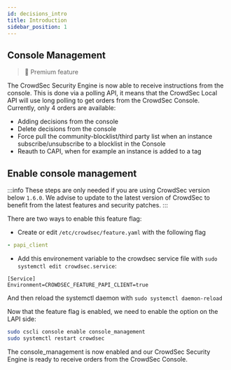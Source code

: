 ```yaml
---
id: decisions_intro
title: Introduction
sidebar_position: 1
---
```


## Console Management

> 🌟 Premium feature

The CrowdSec Security Engine is now able to receive instructions from the console.
This is done via a polling API, it means that the CrowdSec Local API will use long polling to get orders from the CrowdSec Console.
Currently, only 4 orders are available:
 - Adding decisions from the console
 - Delete decisions from the console
 - Force pull the community-blocklist/third party list when an instance subscribe/unsubscribe to a blocklist in the Console
 - Reauth to CAPI, when for example an instance is added to a tag


## Enable console management

:::info
These steps are only needed if you are using CrowdSec version below `1.6.0`. We advise to update to the latest version of CrowdSec to benefit from the latest features and security patches.
:::

There are two ways to enable this feature flag:
 - Create or edit `/etc/crowdsec/feature.yaml` with the following flag

```yaml
- papi_client
```
 - Add this environement variable to the crowdsec service file with `sudo systemctl edit crowdsec.service`:
```
[Service]
Environment=CROWDSEC_FEATURE_PAPI_CLIENT=true
```

And then reload the systemctl daemon with `sudo systemctl daemon-reload`

Now that the feature flag is enabled, we need to enable the option on the LAPI side:
```bash
sudo cscli console enable console_management
sudo systemctl restart crowdsec
```

The console_management is now enabled and our CrowdSec Security Engine is ready to receive orders from the CrowdSec Console.
